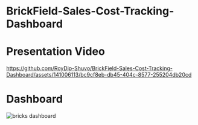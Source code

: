 # BrickField-Sales-Cost-Tracking-Dashboard



# Presentation Video
https://github.com/RoyDip-Shuvo/BrickField-Sales-Cost-Tracking-Dashboard/assets/141006113/bc9cf8eb-db45-404c-8577-255204db20cd

# Dashboard 
![bricks dashboard](https://github.com/RoyDip-Shuvo/BrickField-Sales-Cost-Tracking-Dashboard/assets/141006113/d7e18663-77a7-40fd-9cd9-d056c7e6f292)

